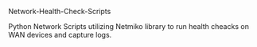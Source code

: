 Network-Health-Check-Scripts

Python Network Scripts utilizing Netmiko library to run health cheacks on WAN devices and capture logs.